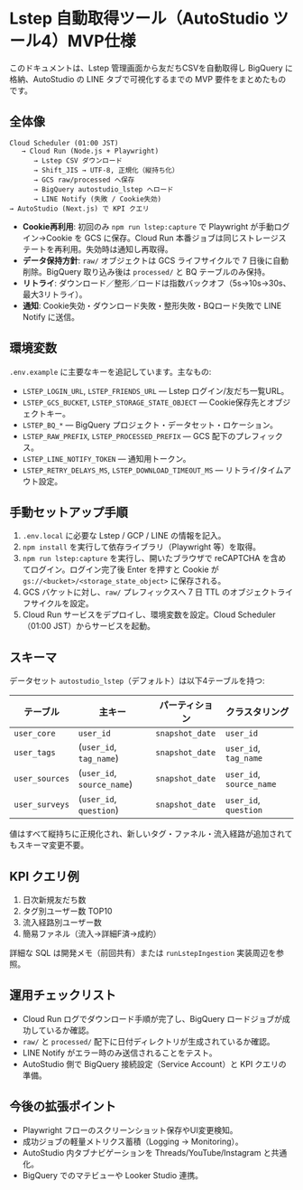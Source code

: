 # Lstep 自動取得ツール（AutoStudio ツール4）MVP仕様

このドキュメントは、Lstep 管理画面から友だちCSVを自動取得し BigQuery に格納、AutoStudio の LINE タブで可視化するまでの MVP 要件をまとめたものです。

## 全体像

```
Cloud Scheduler (01:00 JST)
   → Cloud Run (Node.js + Playwright)
      → Lstep CSV ダウンロード
      → Shift_JIS → UTF-8, 正規化（縦持ち化）
      → GCS raw/processed へ保存
      → BigQuery autostudio_lstep へロード
      → LINE Notify (失敗 / Cookie失効)
→ AutoStudio (Next.js) で KPI クエリ
```

- **Cookie再利用**: 初回のみ `npm run lstep:capture` で Playwright が手動ログイン→Cookie を GCS に保存。Cloud Run 本番ジョブは同じストレージステートを再利用。失効時は通知し再取得。
- **データ保持方針**: `raw/` オブジェクトは GCS ライフサイクルで 7 日後に自動削除。BigQuery 取り込み後は `processed/` と BQ テーブルのみ保持。
- **リトライ**: ダウンロード／整形／ロードは指数バックオフ（5s→10s→30s、最大3リトライ）。
- **通知**: Cookie失効・ダウンロード失敗・整形失敗・BQロード失敗で LINE Notify に送信。

## 環境変数

`.env.example` に主要なキーを追記しています。主なもの:

- `LSTEP_LOGIN_URL`, `LSTEP_FRIENDS_URL` — Lstep ログイン/友だち一覧URL。
- `LSTEP_GCS_BUCKET`, `LSTEP_STORAGE_STATE_OBJECT` — Cookie保存先とオブジェクトキー。
- `LSTEP_BQ_*` — BigQuery プロジェクト・データセット・ロケーション。
- `LSTEP_RAW_PREFIX`, `LSTEP_PROCESSED_PREFIX` — GCS 配下のプレフィックス。
- `LSTEP_LINE_NOTIFY_TOKEN` — 通知用トークン。
- `LSTEP_RETRY_DELAYS_MS`, `LSTEP_DOWNLOAD_TIMEOUT_MS` — リトライ/タイムアウト設定。

## 手動セットアップ手順

1. `.env.local` に必要な Lstep / GCP / LINE の情報を記入。
2. `npm install` を実行して依存ライブラリ（Playwright 等）を取得。
3. `npm run lstep:capture` を実行し、開いたブラウザで reCAPTCHA を含めてログイン。ログイン完了後 Enter を押すと Cookie が `gs://<bucket>/<storage_state_object>` に保存される。
4. GCS バケットに対し、`raw/` プレフィックスへ 7 日 TTL のオブジェクトライフサイクルを設定。
5. Cloud Run サービスをデプロイし、環境変数を設定。Cloud Scheduler（01:00 JST）からサービスを起動。

## スキーマ

データセット `autostudio_lstep`（デフォルト）は以下4テーブルを持つ:

| テーブル | 主キー | パーティション | クラスタリング |
| --- | --- | --- | --- |
| `user_core` | `user_id` | `snapshot_date` | `user_id` |
| `user_tags` | (`user_id`, `tag_name`) | `snapshot_date` | `user_id`, `tag_name` |
| `user_sources` | (`user_id`, `source_name`) | `snapshot_date` | `user_id`, `source_name` |
| `user_surveys` | (`user_id`, `question`) | `snapshot_date` | `user_id`, `question` |

値はすべて縦持ちに正規化され、新しいタグ・ファネル・流入経路が追加されてもスキーマ変更不要。

## KPI クエリ例

1. 日次新規友だち数
2. タグ別ユーザー数 TOP10
3. 流入経路別ユーザー数
4. 簡易ファネル（流入→詳細F済→成約）

詳細な SQL は開発メモ（前回共有）または `runLstepIngestion` 実装周辺を参照。

## 運用チェックリスト

- Cloud Run ログでダウンロード手順が完了し、BigQuery ロードジョブが成功しているか確認。
- `raw/` と `processed/` 配下に日付ディレクトリが生成されているか確認。
- LINE Notify がエラー時のみ送信されることをテスト。
- AutoStudio 側で BigQuery 接続設定（Service Account）と KPI クエリの準備。

## 今後の拡張ポイント

- Playwright フローのスクリーンショット保存やUI変更検知。
- 成功ジョブの軽量メトリクス蓄積（Logging → Monitoring）。
- AutoStudio 内タブナビゲーションを Threads/YouTube/Instagram と共通化。
- BigQuery でのマテビューや Looker Studio 連携。
